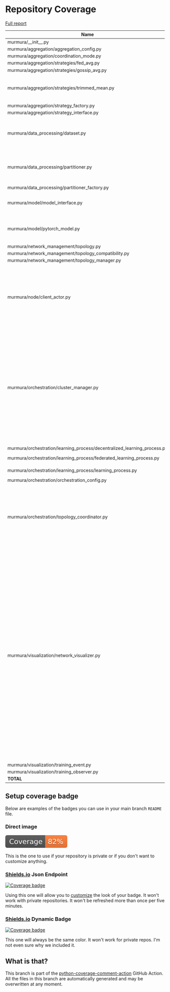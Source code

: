 # Repository Coverage

[Full report](https://htmlpreview.github.io/?https://github.com/Cloudslab/murmura/blob/python-coverage-comment-action-data/htmlcov/index.html)

| Name                                                                        |    Stmts |     Miss |   Cover |   Missing |
|---------------------------------------------------------------------------- | -------: | -------: | ------: | --------: |
| murmura/\_\_init\_\_.py                                                     |        0 |        0 |    100% |           |
| murmura/aggregation/aggregation\_config.py                                  |       25 |        0 |    100% |           |
| murmura/aggregation/coordination\_mode.py                                   |        4 |        0 |    100% |           |
| murmura/aggregation/strategies/fed\_avg.py                                  |       30 |        2 |     93% |    42, 61 |
| murmura/aggregation/strategies/gossip\_avg.py                               |       32 |        2 |     94% |    51, 71 |
| murmura/aggregation/strategies/trimmed\_mean.py                             |       47 |        7 |     85% |50, 73, 92-93, 114, 128-129 |
| murmura/aggregation/strategy\_factory.py                                    |       27 |        0 |    100% |           |
| murmura/aggregation/strategy\_interface.py                                  |        8 |        1 |     88% |        30 |
| murmura/data\_processing/dataset.py                                         |      114 |       13 |     89% |129, 143, 201-206, 217-225 |
| murmura/data\_processing/partitioner.py                                     |       84 |        7 |     92% |32, 80, 123-124, 133-134, 150 |
| murmura/data\_processing/partitioner\_factory.py                            |       10 |        1 |     90% |        32 |
| murmura/model/model\_interface.py                                           |       25 |        7 |     72% |24, 39, 51, 60, 69, 78, 87 |
| murmura/model/pytorch\_model.py                                             |      123 |        5 |     96% |103, 166, 259, 270, 293 |
| murmura/network\_management/topology.py                                     |       24 |        0 |    100% |           |
| murmura/network\_management/topology\_compatibility.py                      |       20 |        0 |    100% |           |
| murmura/network\_management/topology\_manager.py                            |       23 |        0 |    100% |           |
| murmura/node/client\_actor.py                                               |       83 |       37 |     55% |97-120, 129-149, 158-162, 175-188, 196-198, 206-208 |
| murmura/orchestration/cluster\_manager.py                                   |      137 |       63 |     54% |68, 80, 91-94, 140-141, 153-188, 197-200, 209-212, 235, 248-269, 277-278, 285, 301, 321-339, 345-348 |
| murmura/orchestration/learning\_process/decentralized\_learning\_process.py |       68 |        1 |     99% |       124 |
| murmura/orchestration/learning\_process/federated\_learning\_process.py     |       68 |        3 |     96% |   121-126 |
| murmura/orchestration/learning\_process/learning\_process.py                |       73 |        3 |     96% |81-82, 118 |
| murmura/orchestration/orchestration\_config.py                              |       14 |        0 |    100% |           |
| murmura/orchestration/topology\_coordinator.py                              |      156 |       48 |     69% |52, 66-92, 105-148, 193, 205, 249, 261, 303, 315, 341, 381 |
| murmura/visualization/network\_visualizer.py                                |      356 |       83 |     77% |71, 124-128, 152, 205-206, 233-235, 281-282, 297-298, 314, 332, 336-340, 347, 351, 366-376, 384-389, 393-398, 404, 408, 466-468, 512, 526-565, 568-569, 599-600, 677-678, 708-709 |
| murmura/visualization/training\_event.py                                    |       40 |        0 |    100% |           |
| murmura/visualization/training\_observer.py                                 |       17 |        1 |     94% |        17 |
|                                                                   **TOTAL** | **1608** |  **284** | **82%** |           |


## Setup coverage badge

Below are examples of the badges you can use in your main branch `README` file.

### Direct image

[![Coverage badge](https://raw.githubusercontent.com/Cloudslab/murmura/python-coverage-comment-action-data/badge.svg)](https://htmlpreview.github.io/?https://github.com/Cloudslab/murmura/blob/python-coverage-comment-action-data/htmlcov/index.html)

This is the one to use if your repository is private or if you don't want to customize anything.

### [Shields.io](https://shields.io) Json Endpoint

[![Coverage badge](https://img.shields.io/endpoint?url=https://raw.githubusercontent.com/Cloudslab/murmura/python-coverage-comment-action-data/endpoint.json)](https://htmlpreview.github.io/?https://github.com/Cloudslab/murmura/blob/python-coverage-comment-action-data/htmlcov/index.html)

Using this one will allow you to [customize](https://shields.io/endpoint) the look of your badge.
It won't work with private repositories. It won't be refreshed more than once per five minutes.

### [Shields.io](https://shields.io) Dynamic Badge

[![Coverage badge](https://img.shields.io/badge/dynamic/json?color=brightgreen&label=coverage&query=%24.message&url=https%3A%2F%2Fraw.githubusercontent.com%2FCloudslab%2Fmurmura%2Fpython-coverage-comment-action-data%2Fendpoint.json)](https://htmlpreview.github.io/?https://github.com/Cloudslab/murmura/blob/python-coverage-comment-action-data/htmlcov/index.html)

This one will always be the same color. It won't work for private repos. I'm not even sure why we included it.

## What is that?

This branch is part of the
[python-coverage-comment-action](https://github.com/marketplace/actions/python-coverage-comment)
GitHub Action. All the files in this branch are automatically generated and may be
overwritten at any moment.